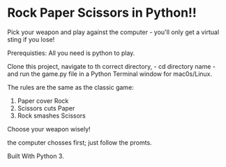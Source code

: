# Rock Paper Scissors in Python!!

Pick your weapon and play against the computer - you'll only get a virtual sting if you lose!

Prerequisties: All you need is python to play.

Clone this project, navigate to th correct directory, - cd directory name - and run the game.py file in a Python Terminal window for mac0s/Linux.

The rules are the same as the classic game:
1. Paper cover Rock
2. Scissors cuts Paper
3. Rock smashes Scissors

Choose your weapon wisely!

the computer chosses first; just follow the promts.

Built With Python 3.